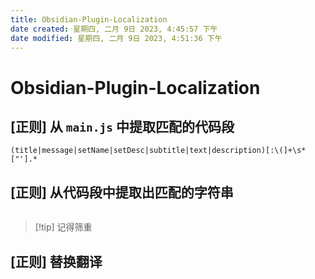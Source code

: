 ```yaml
---
title: Obsidian-Plugin-Localization
date created: 星期四, 二月 9日 2023, 4:45:57 下午
date modified: 星期四, 二月 9日 2023, 4:51:36 下午
---
```


# Obsidian-Plugin-Localization

## [正则] 从 `main.js` 中提取匹配的代码段

```
(title|message|setName|setDesc|subtitle|text|description)[:\(]+\s*["'].*
```

## [正则] 从代码段中提取出匹配的字符串
```
```
>[!tip] 记得筛重

## [正则] 替换翻译